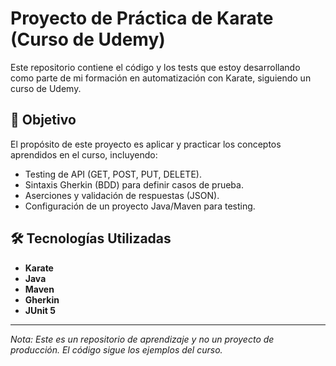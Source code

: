 # Proyecto de Práctica de Karate (Curso de Udemy)

Este repositorio contiene el código y los tests que estoy desarrollando como parte de mi formación en automatización con Karate, siguiendo un curso de Udemy.

## 🎯 Objetivo

El propósito de este proyecto es aplicar y practicar los conceptos aprendidos en el curso, incluyendo:
* Testing de API (GET, POST, PUT, DELETE).
* Sintaxis Gherkin (BDD) para definir casos de prueba.
* Aserciones y validación de respuestas (JSON).
* Configuración de un proyecto Java/Maven para testing.

## 🛠️ Tecnologías Utilizadas
* **Karate**
* **Java**
* **Maven**
* **Gherkin**
* **JUnit 5**

---
*Nota: Este es un repositorio de aprendizaje y no un proyecto de producción. El código sigue los ejemplos del curso.*